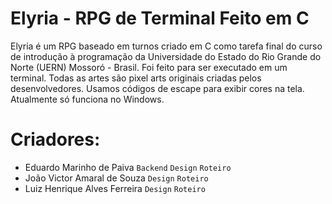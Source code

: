 # Elyria - RPG de Terminal Feito em C
Elyria é um RPG baseado em turnos criado em C como tarefa final do curso de introdução à programação da Universidade do Estado do Rio Grande do Norte (UERN) Mossoró - Brasil. Foi feito para ser executado em um terminal. Todas as artes são pixel arts originais criadas pelos desenvolvedores. Usamos códigos de escape para exibir cores na tela. Atualmente só funciona no Windows.
# Criadores: 
* Eduardo Marinho de Paiva ```Backend``` ```Design``` ```Roteiro```
* João Victor Amaral de Souza ```Design``` ```Roteiro```
* Luiz Henrique Alves Ferreira ```Design``` ```Roteiro```
  
